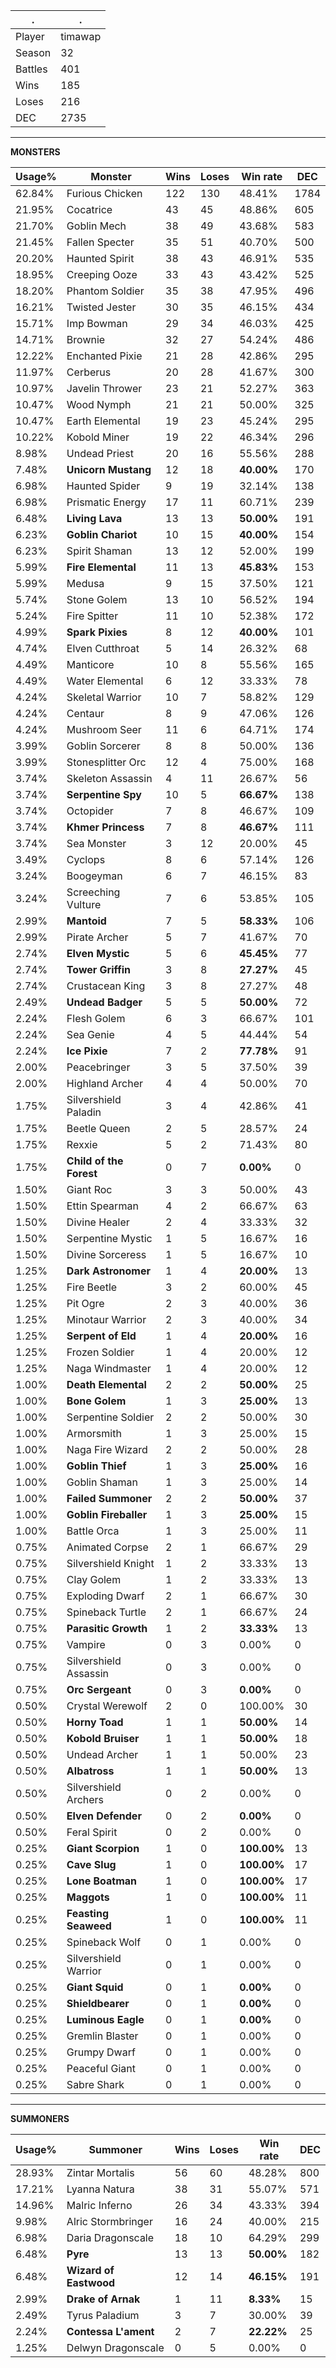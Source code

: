 .|.
|-|-
Player|timawap
Season|32
Battles|401
Wins|185
Loses|216
DEC|2735

---
**MONSTERS**

Usage%|Monster|Wins|Loses|Win rate|DEC|
-|-|-|-|-|-|
62.84%|Furious Chicken|122|130|48.41%|1784|
21.95%|Cocatrice|43|45|48.86%|605|
21.70%|Goblin Mech|38|49|43.68%|583|
21.45%|Fallen Specter|35|51|40.70%|500|
20.20%|Haunted Spirit|38|43|46.91%|535|
18.95%|Creeping Ooze|33|43|43.42%|525|
18.20%|Phantom Soldier|35|38|47.95%|496|
16.21%|Twisted Jester|30|35|46.15%|434|
15.71%|Imp Bowman|29|34|46.03%|425|
14.71%|Brownie|32|27|54.24%|486|
12.22%|Enchanted Pixie|21|28|42.86%|295|
11.97%|Cerberus|20|28|41.67%|300|
10.97%|Javelin Thrower|23|21|52.27%|363|
10.47%|Wood Nymph|21|21|50.00%|325|
10.47%|Earth Elemental|19|23|45.24%|295|
10.22%|Kobold Miner|19|22|46.34%|296|
8.98%|Undead Priest|20|16|55.56%|288|
7.48%|**Unicorn Mustang**|12|18|**40.00%**|170|
6.98%|Haunted Spider|9|19|32.14%|138|
6.98%|Prismatic Energy|17|11|60.71%|239|
6.48%|**Living Lava**|13|13|**50.00%**|191|
6.23%|**Goblin Chariot**|10|15|**40.00%**|154|
6.23%|Spirit Shaman|13|12|52.00%|199|
5.99%|**Fire Elemental**|11|13|**45.83%**|153|
5.99%|Medusa|9|15|37.50%|121|
5.74%|Stone Golem|13|10|56.52%|194|
5.24%|Fire Spitter|11|10|52.38%|172|
4.99%|**Spark Pixies**|8|12|**40.00%**|101|
4.74%|Elven Cutthroat|5|14|26.32%|68|
4.49%|Manticore|10|8|55.56%|165|
4.49%|Water Elemental|6|12|33.33%|78|
4.24%|Skeletal Warrior|10|7|58.82%|129|
4.24%|Centaur|8|9|47.06%|126|
4.24%|Mushroom Seer|11|6|64.71%|174|
3.99%|Goblin Sorcerer|8|8|50.00%|136|
3.99%|Stonesplitter Orc|12|4|75.00%|168|
3.74%|Skeleton Assassin|4|11|26.67%|56|
3.74%|**Serpentine Spy**|10|5|**66.67%**|138|
3.74%|Octopider|7|8|46.67%|109|
3.74%|**Khmer Princess**|7|8|**46.67%**|111|
3.74%|Sea Monster|3|12|20.00%|45|
3.49%|Cyclops|8|6|57.14%|126|
3.24%|Boogeyman|6|7|46.15%|83|
3.24%|Screeching Vulture|7|6|53.85%|105|
2.99%|**Mantoid**|7|5|**58.33%**|106|
2.99%|Pirate Archer|5|7|41.67%|70|
2.74%|**Elven Mystic**|5|6|**45.45%**|77|
2.74%|**Tower Griffin**|3|8|**27.27%**|45|
2.74%|Crustacean King|3|8|27.27%|48|
2.49%|**Undead Badger**|5|5|**50.00%**|72|
2.24%|Flesh Golem|6|3|66.67%|101|
2.24%|Sea Genie|4|5|44.44%|54|
2.24%|**Ice Pixie**|7|2|**77.78%**|91|
2.00%|Peacebringer|3|5|37.50%|39|
2.00%|Highland Archer|4|4|50.00%|70|
1.75%|Silvershield Paladin|3|4|42.86%|41|
1.75%|Beetle Queen|2|5|28.57%|24|
1.75%|Rexxie|5|2|71.43%|80|
1.75%|**Child of the Forest**|0|7|**0.00%**|0|
1.50%|Giant Roc|3|3|50.00%|43|
1.50%|Ettin Spearman|4|2|66.67%|63|
1.50%|Divine Healer|2|4|33.33%|32|
1.50%|Serpentine Mystic|1|5|16.67%|16|
1.50%|Divine Sorceress|1|5|16.67%|10|
1.25%|**Dark Astronomer**|1|4|**20.00%**|13|
1.25%|Fire Beetle|3|2|60.00%|45|
1.25%|Pit Ogre|2|3|40.00%|36|
1.25%|Minotaur Warrior|2|3|40.00%|34|
1.25%|**Serpent of Eld**|1|4|**20.00%**|16|
1.25%|Frozen Soldier|1|4|20.00%|12|
1.25%|Naga Windmaster|1|4|20.00%|12|
1.00%|**Death Elemental**|2|2|**50.00%**|25|
1.00%|**Bone Golem**|1|3|**25.00%**|13|
1.00%|Serpentine Soldier|2|2|50.00%|30|
1.00%|Armorsmith|1|3|25.00%|15|
1.00%|Naga Fire Wizard|2|2|50.00%|28|
1.00%|**Goblin Thief**|1|3|**25.00%**|16|
1.00%|Goblin Shaman|1|3|25.00%|14|
1.00%|**Failed Summoner**|2|2|**50.00%**|37|
1.00%|**Goblin Fireballer**|1|3|**25.00%**|15|
1.00%|Battle Orca|1|3|25.00%|11|
0.75%|Animated Corpse|2|1|66.67%|29|
0.75%|Silvershield Knight|1|2|33.33%|13|
0.75%|Clay Golem|1|2|33.33%|13|
0.75%|Exploding Dwarf|2|1|66.67%|30|
0.75%|Spineback Turtle|2|1|66.67%|24|
0.75%|**Parasitic Growth**|1|2|**33.33%**|13|
0.75%|Vampire|0|3|0.00%|0|
0.75%|Silvershield Assassin|0|3|0.00%|0|
0.75%|**Orc Sergeant**|0|3|**0.00%**|0|
0.50%|Crystal Werewolf|2|0|100.00%|30|
0.50%|**Horny Toad**|1|1|**50.00%**|14|
0.50%|**Kobold Bruiser**|1|1|**50.00%**|18|
0.50%|Undead Archer|1|1|50.00%|23|
0.50%|**Albatross**|1|1|**50.00%**|13|
0.50%|Silvershield Archers|0|2|0.00%|0|
0.50%|**Elven Defender**|0|2|**0.00%**|0|
0.50%|Feral Spirit|0|2|0.00%|0|
0.25%|**Giant Scorpion**|1|0|**100.00%**|13|
0.25%|**Cave Slug**|1|0|**100.00%**|17|
0.25%|**Lone Boatman**|1|0|**100.00%**|17|
0.25%|**Maggots**|1|0|**100.00%**|11|
0.25%|**Feasting Seaweed**|1|0|**100.00%**|11|
0.25%|Spineback Wolf|0|1|0.00%|0|
0.25%|Silvershield Warrior|0|1|0.00%|0|
0.25%|**Giant Squid**|0|1|**0.00%**|0|
0.25%|**Shieldbearer**|0|1|**0.00%**|0|
0.25%|**Luminous Eagle**|0|1|**0.00%**|0|
0.25%|Gremlin Blaster|0|1|0.00%|0|
0.25%|Grumpy Dwarf|0|1|0.00%|0|
0.25%|Peaceful Giant|0|1|0.00%|0|
0.25%|Sabre Shark|0|1|0.00%|0|

---
**SUMMONERS**

Usage%|Summoner|Wins|Loses|Win rate|DEC|
-|-|-|-|-|-|
28.93%|Zintar Mortalis|56|60|48.28%|800|
17.21%|Lyanna Natura|38|31|55.07%|571|
14.96%|Malric Inferno|26|34|43.33%|394|
9.98%|Alric Stormbringer|16|24|40.00%|215|
6.98%|Daria Dragonscale|18|10|64.29%|299|
6.48%|**Pyre**|13|13|**50.00%**|182|
6.48%|**Wizard of Eastwood**|12|14|**46.15%**|191|
2.99%|**Drake of Arnak**|1|11|**8.33%**|15|
2.49%|Tyrus Paladium|3|7|30.00%|39|
2.24%|**Contessa L'ament**|2|7|**22.22%**|25|
1.25%|Delwyn Dragonscale|0|5|0.00%|0|
